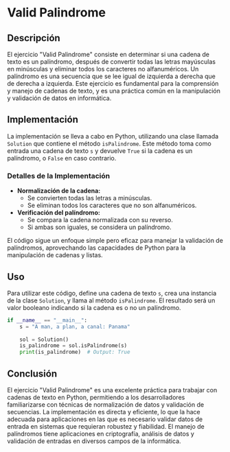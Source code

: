 # Valid Palindrome

## Descripción

El ejercicio "Valid Palindrome" consiste en determinar si una cadena de texto es un palíndromo, después de convertir todas las letras mayúsculas en minúsculas y eliminar todos los caracteres no alfanuméricos. Un palíndromo es una secuencia que se lee igual de izquierda a derecha que de derecha a izquierda. Este ejercicio es fundamental para la comprensión y manejo de cadenas de texto, y es una práctica común en la manipulación y validación de datos en informática.

## Implementación

La implementación se lleva a cabo en Python, utilizando una clase llamada `Solution` que contiene el método `isPalindrome`. Este método toma como entrada una cadena de texto `s` y devuelve `True` si la cadena es un palíndromo, o `False` en caso contrario.

### Detalles de la Implementación

- **Normalización de la cadena:**
  - Se convierten todas las letras a minúsculas.
  - Se eliminan todos los caracteres que no son alfanuméricos.
- **Verificación del palíndromo:**
  - Se compara la cadena normalizada con su reverso.
  - Si ambas son iguales, se considera un palíndromo.

El código sigue un enfoque simple pero eficaz para manejar la validación de palíndromos, aprovechando las capacidades de Python para la manipulación de cadenas y listas.

## Uso

Para utilizar este código, define una cadena de texto `s`, crea una instancia de la clase `Solution`, y llama al método `isPalindrome`. El resultado será un valor booleano indicando si la cadena es o no un palíndromo.

```python
if __name__ == "__main__":
    s = "A man, a plan, a canal: Panama"
    
    sol = Solution()
    is_palindrome = sol.isPalindrome(s)
    print(is_palindrome)  # Output: True
```

## Conclusión

El ejercicio "Valid Palindrome" es una excelente práctica para trabajar con cadenas de texto en Python, permitiendo a los desarrolladores familiarizarse con técnicas de normalización de datos y validación de secuencias. La implementación es directa y eficiente, lo que la hace adecuada para aplicaciones en las que es necesario validar datos de entrada en sistemas que requieran robustez y fiabilidad. El manejo de palíndromos tiene aplicaciones en criptografía, análisis de datos y validación de entradas en diversos campos de la informática.
